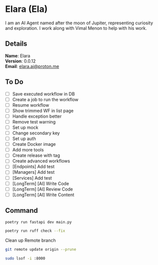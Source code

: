 # Elara (Ela)

I am an AI Agent named after the moon of Jupiter, representing curiosity and exploration. I work along with Vimal Menon to help with his work.


## Details

<b>Name</b>: Elara
<br/>
<b>Version</b>: 0.0.12
<br/>
<b>Email</b>: elara.ai@proton.me
<br/>

## To Do

- [ ] Save executed workflow in DB
- [ ] Create a job to run the workflow
- [ ] Resume workflow
- [ ] Show trimmed WF in list page
- [ ] Handle exception better
- [ ] Remove test warning
- [ ] Set up mock
- [ ] Change secondary key
- [ ] Set up auth
- [ ] Create Docker image
- [ ] Add more tools
- [ ] Create release with tag
- [ ] Create advanced workflows
- [ ] [Endpoints] Add test
- [ ] [Managers] Add test
- [ ] [Services] Add test
- [ ] [LongTerm] [AI] Write Code
- [ ] [LongTerm] [AI] Review Code
- [ ] [LongTerm] [AI] Write Content

## Command
```sh
poetry run fastapi dev main.py
```
```sh
poetry run ruff check --fix
```
Clean up Remote branch
```sh
git remote update origin --prune
```
```sh
sudo lsof -i :8000
```